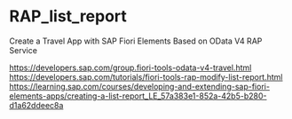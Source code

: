 # RAP_list_report
Create a Travel App with SAP Fiori Elements Based on OData V4 RAP Service

https://developers.sap.com/group.fiori-tools-odata-v4-travel.html
https://developers.sap.com/tutorials/fiori-tools-rap-modify-list-report.html
https://learning.sap.com/courses/developing-and-extending-sap-fiori-elements-apps/creating-a-list-report_LE_57a383e1-852a-42b5-b280-d1a62ddeec8a
